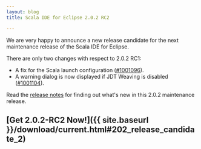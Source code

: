 ```yaml
---
layout: blog
title: Scala IDE for Eclipse 2.0.2 RC2

---
```


We are very happy to announce a new release candidate for the next maintenance release of the Scala 
IDE for Eclipse. 

There are only two changes with respect to 2.0.2 RC1: 

* A fix for the Scala launch configuration ([#1001096][#1001096]).
* A warning dialog is now displayed if JDT Weaving is disabled ([#1001104][#1001104]).

Read the [release notes][notes] for finding out what's new in this 2.0.2 maintenance release.

[#1001096]: https://scala-ide-portfolio.assembla.com/spaces/scala-ide/tickets/1001096
[#1001104]: https://scala-ide-portfolio.assembla.com/spaces/scala-ide/tickets/1001104
[notes]: http://scala-ide.org/blog/release-notes-2.0.2-rc1.html

## [Get 2.0.2-RC2 Now!]({{ site.baseurl }}/download/current.html#202_release_candidate_2)
